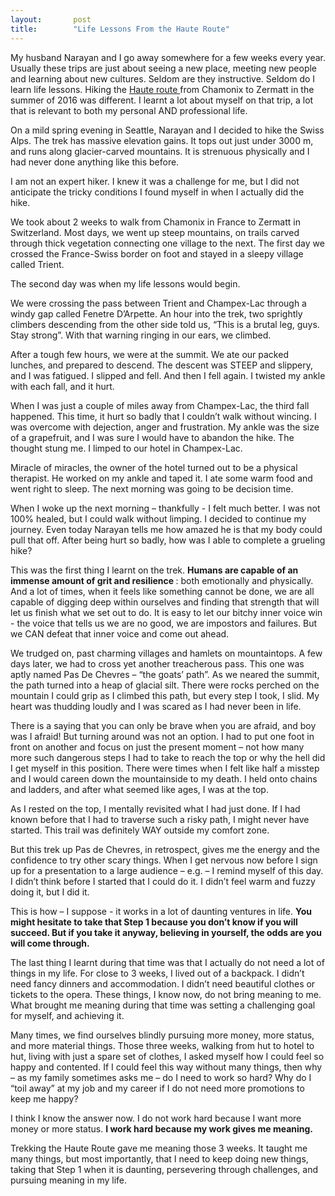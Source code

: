 ```yaml
---
layout:       post
title:        "Life Lessons From the Haute Route"
---
```

<div dir="ltr" className="reader-article-content">
  <p>
    My husband Narayan and I go away somewhere for a few weeks every year.
    Usually these trips are just about seeing a new place, meeting new
    people and learning about new cultures. Seldom are they instructive.
    Seldom do I learn life lessons. Hiking the
    <a href="https://en.wikipedia.org/wiki/Haute_Route#Walker.27s_Haute_Route">
      Haute route
    </a>
    from Chamonix to Zermatt in the summer of 2016 was different. I learnt
    a lot about myself on that trip, a lot that is relevant to both my
    personal AND professional life.
  </p>
  <p>
    On a mild spring evening in Seattle, Narayan and I decided to hike the
    Swiss Alps. The trek has massive elevation gains. It tops out just
    under 3000 m, and runs along glacier-carved mountains. It is strenuous
    physically and I had never done anything like this before.
  </p>
  <p>
    I am not an expert hiker. I knew it was a challenge for me, but I did
    not anticipate the tricky conditions I found myself in when I actually
    did the hike.
  </p>
  <p>
    We took about 2 weeks to walk from Chamonix in France to Zermatt in
    Switzerland. Most days, we went up steep mountains, on trails carved
    through thick vegetation connecting one village to the next. The first
    day we crossed the France-Swiss border on foot and stayed in a sleepy
    village called Trient.
  </p>
  <p>The second day was when my life lessons would begin.</p>
  <p>
    We were crossing the pass between Trient and Champex-Lac through a
    windy gap called Fenetre D’Arpette. An hour into the trek, two
    sprightly climbers descending from the other side told us, “This is a
    brutal leg, guys. Stay strong”. With that warning ringing in our ears,
    we climbed.
  </p>
  <p>
    After a tough few hours, we were at the summit. We ate our packed
    lunches, and prepared to descend. The descent was STEEP and slippery,
    and I was fatigued. I slipped and fell. And then I fell again. I
    twisted my ankle with each fall, and it hurt.
  </p>
  <p>
    When I was just a couple of miles away from Champex-Lac, the third
    fall happened. This time, it hurt so badly that I couldn’t walk
    without wincing. I was overcome with dejection, anger and frustration.
    My ankle was the size of a grapefruit, and I was sure I would have to
    abandon the hike. The thought stung me. I limped to our hotel in
    Champex-Lac.
  </p>
  <p>
    Miracle of miracles, the owner of the hotel turned out to be a
    physical therapist. He worked on my ankle and taped it. I ate some
    warm food and went right to sleep. The next morning was going to be
    decision time.
  </p>
  <p>
    When I woke up the next morning – thankfully - I felt much better. I
    was not 100% healed, but I could walk without limping. I decided to
    continue my journey. Even today Narayan tells me how amazed he is that
    my body could pull that off. After being hurt so badly, how was I able
    to complete a grueling hike?
  </p>
  <p>
    This was the first thing I learnt on the trek.
    <strong>
      Humans are capable of an immense amount of grit and resilience
    </strong>
    : both emotionally and physically. And a lot of times, when it feels
    like something cannot be done, we are all capable of digging deep
    within ourselves and finding that strength that will let us finish
    what we set out to do. It is easy to let our bitchy inner voice win -
    the voice that tells us we are no good, we are impostors and failures.
    But we CAN defeat that inner voice and come out ahead.
  </p>
  <p>
    We trudged on, past charming villages and hamlets on mountaintops. A
    few days later, we had to cross yet another treacherous pass. This one
    was aptly named Pas De Chevres – “the goats’ path”. As we neared the
    summit, the path turned into a heap of glacial silt. There were rocks
    perched on the mountain I could grip as I climbed this path, but every
    step I took, I slid. My heart was thudding loudly and I was scared as
    I had never been in life.
  </p>
  <p>
    There is a saying that you can only be brave when you are afraid, and
    boy was I afraid! But turning around was not an option. I had to put
    one foot in front on another and focus on just the present moment –
    not how many more such dangerous steps I had to take to reach the top
    or why the hell did I get myself in this position. There were times
    when I felt like half a misstep and I would careen down the
    mountainside to my death. I held onto chains and ladders, and after
    what seemed like ages, I was at the top.
  </p>
  <p>
    As I rested on the top, I mentally revisited what I had just done. If
    I had known before that I had to traverse such a risky path, I might
    never have started. This trail was definitely WAY outside my comfort
    zone.
  </p>
  <p>
    But this trek up Pas de Chevres, in retrospect, gives me the energy
    and the confidence to try other scary things. When I get nervous now
    before I sign up for a presentation to a large audience – e.g. – I
    remind myself of this day. I didn’t think before I started that I
    could do it. I didn’t feel warm and fuzzy doing it, but I did it.
  </p>
  <p>
    This is how – I suppose - it works in a lot of daunting ventures in
    life.
    <strong>
      You might hesitate to take that Step 1 because you don’t know if you
      will succeed. But if you take it anyway, believing in yourself, the
      odds are you will come through.
    </strong>
  </p>
  <p>
    The last thing I learnt during that time was that I actually do not
    need a lot of things in my life. For close to 3 weeks, I lived out of
    a backpack. I didn’t need fancy dinners and accommodation. I didn’t
    need beautiful clothes or tickets to the opera. These things, I know
    now, do not bring meaning to me. What brought me meaning during that
    time was setting a challenging goal for myself, and achieving it.
  </p>
  <p>
    Many times, we find ourselves blindly pursuing more money, more
    status, and more material things. Those three weeks, walking from hut
    to hotel to hut, living with just a spare set of clothes, I asked
    myself how I could feel so happy and contented. If I could feel this
    way without many things, then why – as my family sometimes asks me –
    do I need to work so hard? Why do I “toil away” at my job and my
    career if I do not need more promotions to keep me happy?
  </p>
  <p>
    I think I know the answer now. I do not work hard because I want more
    money or more status.
    <strong>I work hard because my work gives me meaning. </strong>
  </p>
  <p>
    Trekking the Haute Route gave me meaning those 3 weeks. It taught me
    many things, but most importantly, that I need to keep doing new
    things, taking that Step 1 when it is daunting, persevering through
    challenges, and pursuing meaning in my life.
  </p>
</div>